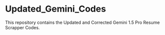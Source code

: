 # Updated_Gemini_Codes

This repository contains the Updated and Corrected Gemini 1.5 Pro Resume Scrapper Codes.
